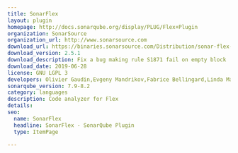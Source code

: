 ```yaml
---
title: SonarFlex
layout: plugin
homepage: http://docs.sonarqube.org/display/PLUG/Flex+Plugin
organization: SonarSource
organization_url: http://www.sonarsource.com
download_url: https://binaries.sonarsource.com/Distribution/sonar-flex-plugin/sonar-flex-plugin-2.5.1.1831.jar
download_version: 2.5.1
download_description: Fix a bug making rule S1871 fail on empty block
download_date: 2019-06-28
license: GNU LGPL 3
developers: Olivier Gaudin,Evgeny Mandrikov,Fabrice Bellingard,Linda Martin
sonarqube_version: 7.9-8.2
category: languages
description: Code analyzer for Flex
details: 
seo: 
  name: SonarFlex
  headline: SonarFlex - SonarQube Plugin
  type: ItemPage

---
```

